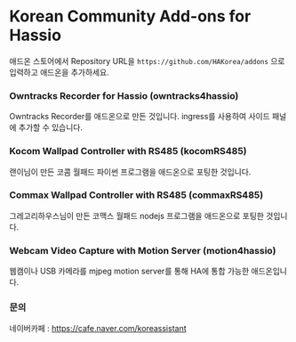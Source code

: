 # Korean Community Add-ons for Hassio
 
 애드온 스토어에서 Repository URL을 `https://github.com/HAKorea/addons` 으로 입력하고 애드온을 추가하세요.

 ### Owntracks Recorder for Hassio (owntracks4hassio)
 
 Owntracks Recorder를 애드온으로 만든 것입니다. ingress를 사용하여 사이드 패널에 추가할 수 있습니다. 

 ### Kocom Wallpad Controller with RS485 (kocomRS485)

 랜이님이 만든 코콤 월패드 파이썬 프로그램을 애드온으로 포팅한 것입니다.

 ### Commax Wallpad Controller with RS485 (commaxRS485)

 그레고리하우스님이 만든 코맥스 월패드 nodejs 프로그램을 애드온으로 포팅한 것입니다.

  ### Webcam Video Capture with Motion Server (motion4hassio)

 웹캠이나 USB 카메라를 mjpeg motion server를 통해 HA에 통합 가능한 애드온입니다.
 
### 문의
네이버카페 : https://cafe.naver.com/koreassistant
